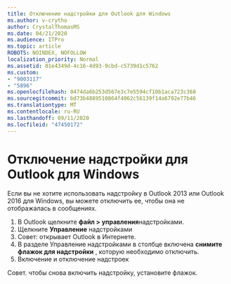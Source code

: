 ```yaml
---
title: Отключение надстройки для Outlook для Windows
ms.author: v-crytho
author: CrystalThomasMS
ms.date: 04/21/2020
ms.audience: ITPro
ms.topic: article
ROBOTS: NOINDEX, NOFOLLOW
localization_priority: Normal
ms.assetid: 01e4349d-4c16-4d93-9cbd-c5739d1c5762
ms.custom:
- "9003117"
- "5896"
ms.openlocfilehash: 0474da6b253d567e3c7e5594cf10b1aca723c368
ms.sourcegitcommit: bd73b4889510864f4062c56139f14a6792e77b46
ms.translationtype: MT
ms.contentlocale: ru-RU
ms.lasthandoff: 09/11/2020
ms.locfileid: "47450172"
---
```

# <a name="turn-an-add-in-off-for-outlook-for-windows"></a>Отключение надстройки для Outlook для Windows

Если вы не хотите использовать надстройку в Outlook 2013 или Outlook 2016 для Windows, вы можете отключить ее, чтобы она не отображалась в сообщениях.  

1. В Outlook щелкните **файл > управления**надстройками.
2. Щелкните **Управление** надстройками
3. Совет: открывает Outlook в Интернете.
4. В разделе Управление надстройками в столбце включена **снимите флажок для надстройки**  , которую необходимо отключить.
5. Включение и отключение надстроек

Совет. чтобы снова включить надстройку, установите флажок.
